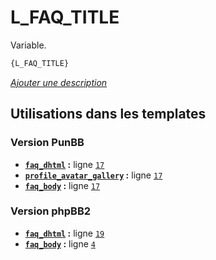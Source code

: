 # L_FAQ_TITLE


Variable.

```html
{L_FAQ_TITLE}
```

[*Ajouter une description*](https://fa-tvars.appspot.com/var/L_FAQ_TITLE)

## Utilisations dans les templates

### Version PunBB
* __[`faq_dhtml`](../tpl/var/punbb/faq_dhtml.md#readme) :__ ligne [`17`](../tpl/src/punbb/faq_dhtml.tpl#L17)
* __[`profile_avatar_gallery`](../tpl/var/punbb/profile_avatar_gallery.md#readme) :__ ligne [`17`](../tpl/src/punbb/profile_avatar_gallery.tpl#L17)
* __[`faq_body`](../tpl/var/punbb/faq_body.md#readme) :__ ligne [`17`](../tpl/src/punbb/faq_body.tpl#L17)

### Version phpBB2
* __[`faq_dhtml`](../tpl/var/subsilver/faq_dhtml.md#readme) :__ ligne [`19`](../tpl/src/subsilver/faq_dhtml.tpl#L19)
* __[`faq_body`](../tpl/var/subsilver/faq_body.md#readme) :__ ligne [`4`](../tpl/src/subsilver/faq_body.tpl#L4)